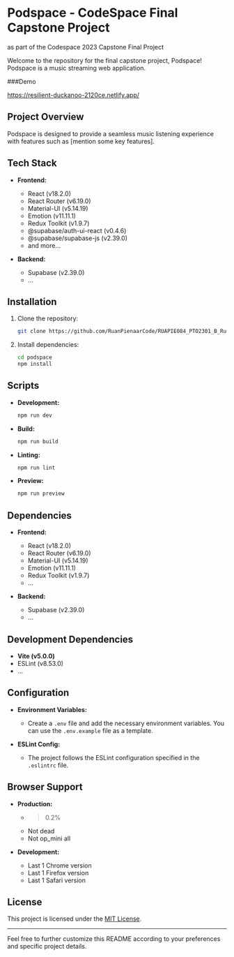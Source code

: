 # Podspace - CodeSpace Final Capstone Project

as part of the Codespace 2023 Capstone Final Project

Welcome to the repository for the final capstone project, Podspace! Podspace is a music streaming web application.

###Demo

https://resilient-duckanoo-2120ce.netlify.app/

## Project Overview

Podspace is designed to provide a seamless music listening experience with features such as [mention some key features].

## Tech Stack

- **Frontend:**

  - React (v18.2.0)
  - React Router (v6.19.0)
  - Material-UI (v5.14.19)
  - Emotion (v11.11.1)
  - Redux Toolkit (v1.9.7)
  - @supabase/auth-ui-react (v0.4.6)
  - @supabase/supabase-js (v2.39.0)
  - and more...

- **Backend:**
  - Supabase (v2.39.0)
  - ...

## Installation

1. Clone the repository:

   ```bash
   git clone https://github.com/RuanPienaarCode/RUAPIE084_PTO2301_B_RuanPienaar_DWA_Capstone.git
   ```

2. Install dependencies:

   ```bash
   cd podspace
   npm install
   ```

## Scripts

- **Development:**

  ```bash
  npm run dev
  ```

- **Build:**

  ```bash
  npm run build
  ```

- **Linting:**

  ```bash
  npm run lint
  ```

- **Preview:**
  ```bash
  npm run preview
  ```

## Dependencies

- **Frontend:**

  - React (v18.2.0)
  - React Router (v6.19.0)
  - Material-UI (v5.14.19)
  - Emotion (v11.11.1)
  - Redux Toolkit (v1.9.7)
  - ...

- **Backend:**
  - Supabase (v2.39.0)
  - ...

## Development Dependencies

- **Vite (v5.0.0)**
- ESLint (v8.53.0)
- ...

## Configuration

- **Environment Variables:**

  - Create a `.env` file and add the necessary environment variables. You can use the `.env.example` file as a template.

- **ESLint Config:**
  - The project follows the ESLint configuration specified in the `.eslintrc` file.

## Browser Support

- **Production:**

  - > 0.2%
  - Not dead
  - Not op_mini all

- **Development:**
  - Last 1 Chrome version
  - Last 1 Firefox version
  - Last 1 Safari version

## License

This project is licensed under the [MIT License](LICENSE).

---

Feel free to further customize this README according to your preferences and specific project details.
